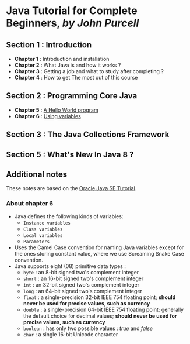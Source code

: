 # Java Tutorial for Complete Beginners, *by John Purcell*

## Section 1 : Introduction
- **Chapter 1** : Introduction and installation
- **Chapter 2** : What Java is and how it works ?
- **Chapter 3** : Getting a job and what to study after completing ?
- **Chapter 4** : How to get The most out of this course    

## Section 2 : Programming Core Java
- **Chapter 5** : [A Hello World program][chapter_5_programs]
- **Chapter 6** : [Using variables][chapter_6_programs]

## Section 3 : The Java Collections Framework
## Section 5 : What's New In Java 8 ?

[chapter_5_programs]: https://github.com/Ange-TOSSOU/Java_Tutorial_for_Complete_Beginners/tree/main/Chapter_5
[chapter_6_programs]: https://github.com/Ange-TOSSOU/Java_Tutorial_for_Complete_Beginners/tree/main/Chapter_6

## Additional notes
These notes are based on the [Oracle Java SE Tutorial][oracle_java_se_tutorial].
### About chapter 6
- Java defines the following kinds of variables:
  - `Instance variables`
  - `Class variables`
  - `Local variables`
  - `Parameters`
- Uses the Camel Case convention for naming Java variables except for the ones storing constant value, where we use Screaming Snake Case convention.
- Java supports eight (08) primitive data types :
  - `byte` : an 8-bit signed two's complement integer
  - `short` : an 16-bit signed two's complement integer
  - `int` : an 32-bit signed two's complement integer
  - `long` : an 64-bit signed two's complement integer
  - `float` : a single-precision 32-bit IEEE 754 floating point; **should never be used for precise values, such as currency**
  - `double` : a single-precision 64-bit IEEE 754 floating point; generally the default choice for decimal values; **should never be used for precise values, such as currency**
  - `boolean` : has only two possible values : *true* and *false*
  - `char` : a single 16-bit Unicode character

[oracle_java_se_tutorial]: https://docs.oracle.com/javase/tutorial/

[comment]: # (String objects are immutable, which means that once created, their values cannot be changed.)